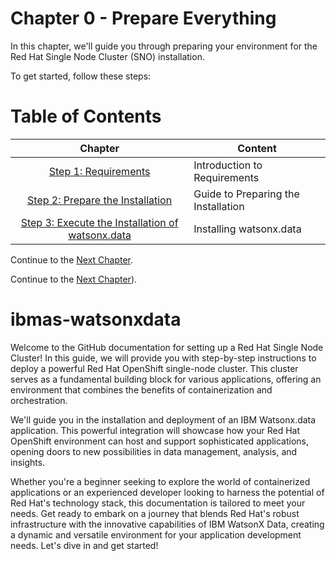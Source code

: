 # Chapter 0 - Prepare Everything

In this chapter, we'll guide you through preparing your environment for the Red Hat Single Node Cluster (SNO) installation.

To get started, follow these steps:

# Table of Contents

| Chapter                                          | Content                                                    
| :----------------------------------------------: | ----------------------------------------------------------
| [Step 1: Requirements](./Requirements)             | Introduction to Requirements
| [Step 2: Prepare the Installation](./Prepare%20the%20Installation) | Guide to Preparing the Installation
| [Step 3: Execute the Installation of watsonx.data](./Execute%20the%20Installation%20of%20watsonx.data) | Installing watsonx.data

Continue to the [Next Chapter](./Prepare%20the%20Installation).


Continue to the [Next Chapter](./Prepare%20the%20Installation)).

# ibmas-watsonxdata

Welcome to the GitHub documentation for setting up a Red Hat Single Node Cluster! 
In this guide, we will provide you with step-by-step instructions to deploy a powerful Red Hat OpenShift single-node cluster. This cluster serves as a fundamental building block for various applications, offering an environment that combines the benefits of containerization and orchestration.

We'll guide you in the installation and deployment of an IBM Watsonx.data application. This powerful integration will showcase how your Red Hat OpenShift environment can host and support sophisticated applications, opening doors to new possibilities in data management, analysis, and insights.

Whether you're a beginner seeking to explore the world of containerized applications or an experienced developer looking to harness the potential of Red Hat's technology stack, this documentation is tailored to meet your needs. Get ready to embark on a journey that blends Red Hat's robust infrastructure with the innovative capabilities of IBM WatsonX Data, creating a dynamic and versatile environment for your application development needs. Let's dive in and get started!
